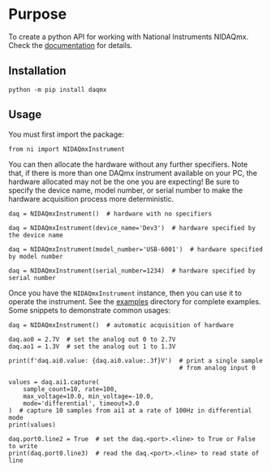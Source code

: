 # Purpose

To create a python API for working with National Instruments NIDAQmx.  Check
the [documentation](https://daqmx.readthedocs.io/en/latest/index.html) for
details.

## Installation

    python -m pip install daqmx

## Usage

You must first import the package:

    from ni import NIDAQmxInstrument
    
You can then allocate the hardware without any further specifiers.  Note that, 
if there is more than one DAQmx instrument available on your PC, the hardware
allocated may not be the one you are expecting!  Be sure to specify the device
name, model number, or serial number to make the hardware acquisition process
more deterministic.

    daq = NIDAQmxInstrument()  # hardware with no specifiers
    
    daq = NIDAQmxInstrument(device_name='Dev3')  # hardware specified by the device name
    
    daq = NIDAQmxInstrument(model_number='USB-6001')  # hardware specified by model number

    daq = NIDAQmxInstrument(serial_number=1234)  # hardware specified by serial number
    
Once you have the `NIDAQmxInstrument` instance, then you can use it to operate
the instrument.  See the [examples](./examples) directory for complete examples.  
Some snippets to demonstrate common usages:

    daq = NIDAQmxInstrument()  # automatic acquisition of hardware

    daq.ao0 = 2.7V  # set the analog out 0 to 2.7V
    daq.ao1 = 1.3V  # set the analog out 1 to 1.3V

    print(f'daq.ai0.value: {daq.ai0.value:.3f}V')  # print a single sample 
                                                   # from analog input 0

    values = daq.ai1.capture(
        sample_count=10, rate=100,
        max_voltage=10.0, min_voltage=-10.0,
        mode='differential', timeout=3.0
    )  # capture 10 samples from ai1 at a rate of 100Hz in differential mode
    print(values)

    daq.port0.line2 = True  # set the daq.<port>.<line> to True or False to write
    print(daq.port0.line3)  # read the daq.<port>.<line> to read state of line
